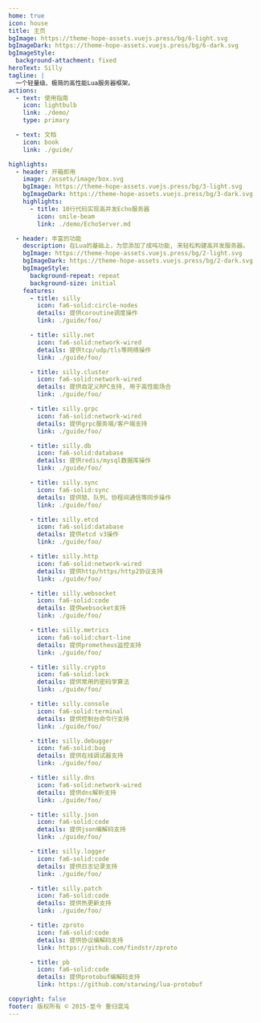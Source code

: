 ```yaml
---
home: true
icon: house
title: 主页
bgImage: https://theme-hope-assets.vuejs.press/bg/6-light.svg
bgImageDark: https://theme-hope-assets.vuejs.press/bg/6-dark.svg
bgImageStyle:
  background-attachment: fixed
heroText: Silly
tagline: |
  一个轻量级、极简的高性能Lua服务器框架。
actions:
  - text: 使用指南
    icon: lightbulb
    link: ./demo/
    type: primary

  - text: 文档
    icon: book
    link: ./guide/

highlights:
  - header: 开箱即用
    image: /assets/image/box.svg
    bgImage: https://theme-hope-assets.vuejs.press/bg/3-light.svg
    bgImageDark: https://theme-hope-assets.vuejs.press/bg/3-dark.svg
    highlights:
      - title: 10行代码实现高并发Echo服务器
        icon: smile-beam
        link: ./demo/EchoServer.md

  - header: 丰富的功能
    description: 在Lua的基础上，为您添加了成吨功能, 来轻松构建高并发服务器。
    bgImage: https://theme-hope-assets.vuejs.press/bg/2-light.svg
    bgImageDark: https://theme-hope-assets.vuejs.press/bg/2-dark.svg
    bgImageStyle:
      background-repeat: repeat
      background-size: initial
    features:
      - title: silly
        icon: fa6-solid:circle-nodes
        details: 提供coroutine调度操作
        link: ./guide/foo/

      - title: silly.net
        icon: fa6-solid:network-wired
        details: 提供tcp/udp/tls等网络操作
        link: ./guide/foo/

      - title: silly.cluster
        icon: fa6-solid:network-wired
        details: 提供自定义RPC支持, 用于高性能场合
        link: ./guide/foo/

      - title: silly.grpc
        icon: fa6-solid:network-wired
        details: 提供grpc服务端/客户端支持
        link: ./guide/foo/

      - title: silly.db
        icon: fa6-solid:database
        details: 提供redis/mysql数据库操作
        link: ./guide/foo/

      - title: silly.sync
        icon: fa6-solid:sync
        details: 提供锁、队列、协程间通信等同步操作
        link: ./guide/foo/

      - title: silly.etcd
        icon: fa6-solid:database
        details: 提供etcd v3操作
        link: ./guide/foo/

      - title: silly.http
        icon: fa6-solid:network-wired
        details: 提供http/https/http2协议支持
        link: ./guide/foo/

      - title: silly.websocket
        icon: fa6-solid:code
        details: 提供websocket支持
        link: ./guide/foo/

      - title: silly.metrics
        icon: fa6-solid:chart-line
        details: 提供prometheus监控支持
        link: ./guide/foo/

      - title: silly.crypto
        icon: fa6-solid:lock
        details: 提供常用的密码学算法
        link: ./guide/foo/

      - title: silly.console
        icon: fa6-solid:terminal
        details: 提供控制台命令行支持
        link: ./guide/foo/

      - title: silly.debugger
        icon: fa6-solid:bug
        details: 提供在线调试器支持
        link: ./guide/foo/

      - title: silly.dns
        icon: fa6-solid:network-wired
        details: 提供dns解析支持
        link: ./guide/foo/

      - title: silly.json
        icon: fa6-solid:code
        details: 提供json编解码支持
        link: ./guide/foo/

      - title: silly.logger
        icon: fa6-solid:code
        details: 提供日志记录支持
        link: ./guide/foo/

      - title: silly.patch
        icon: fa6-solid:code
        details: 提供热更新支持
        link: ./guide/foo/

      - title: zproto
        icon: fa6-solid:code
        details: 提供协议编解码支持
        link: https://github.com/findstr/zproto

      - title: pb
        icon: fa6-solid:code
        details: 提供protobuf编解码支持
        link: https://github.com/starwing/lua-protobuf

copyright: false
footer: 版权所有 © 2015-至今 重归混沌
---
```

